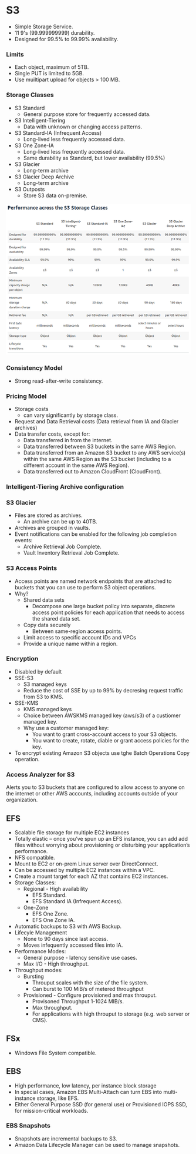 # S3

* Simple Storage Service.
* 11 9's (99.999999999) durability.
* Designed for 99.5% to 99.99% availability.

### Limits

* Each object, maximum of 5TB.
* Single PUT is limited to 5GB.
* Use muiltipart upload for objects > 100 MB.

### Storage Classes

* S3 Standard
    * General purpose store for frequently accessed data.
* S3 Intelligent-Tiering
    * Data with unknown or changing access patterns.
* S3 Standard-IA (Infrequent Access)
    * Long-lived less frequently accessed data.
* S3 One Zone-IA
    * Long-lived less frequently accessed data.
    * Same durability as Standard, but lower availability (99.5%)
* S3 Glacier
    * Long-term archive
* S3 Glacier Deep Archive
    * Long-term archive
* S3 Outposts
    * Store S3 data on-premise.

![](./images/aws-s3.png)

### Consistency Model

* Strong read-after-write consistency.

### Pricing Model

* Storage costs
    * can vary significantly by storage class.
* Request and Data Retrieval costs (Data retrieval from IA and  Glacier archives)
* Data transfer costs, except for:
    * Data transferred in from the internet.
    * Data transferred between S3 buckets in the same AWS Region. 
    * Data transferred from an Amazon S3 bucket to any AWS service(s) within the same AWS Region as the S3 bucket (including to a different account in the same AWS Region).
    * Data transferred out to Amazon CloudFront (CloudFront).

### Intelligent-Tiering Archive configuration

### S3 Glacier

* Files are stored as archives.
    * An archive can be up to 40TB.
* Archives are grouped in vaults.
* Event notifications can be enabled for the following job completion events:
    * Archive Retrieval Job Complete.
    * Vault Inventory Retrieval Job Complete.

### S3 Access Points

* Access points are named network endpoints that are attached to buckets that you can use to perform S3 object operations.
* Why?
    * Shared data sets
        * Decompose one large bucket policy into separate, discrete access point policies for each application that needs to access the shared data set.
    * Copy data securely
        * Between same-region access points.
    * Limit access to specific account IDs and VPCs
    * Provide a unique name within a region.

### Encryption
* Disabled by default
* SSE-S3
    * S3 managed keys
    * Reduce the cost of SSE by up to 99% by decresing request traffic from S3 to KMS.
* SSE-KMS
    * KMS managed keys
    * Choice between AWSKMS managed key (aws/s3) of a custiomer managed key.
    * Why use a customer managed key:
        *  You want to grant cross-account access to your S3 objects.
        *  You want to create, rotate, diable or grant access policies for the key.     
* To encrypt existing Amazon S3 objects use tghe Batch Operations Copy operation.


### Access Analyzer for S3

Alerts you to S3 buckets that are configured to allow access to anyone on the internet or other AWS accounts, including accounts outside of your organization.

## EFS

* Scalable file storage for multiple EC2 instances
* Totally elastic – once you’ve spun up an EFS instance, you can add add files without worrying about provisioning or disturbing your application’s performance.
* NFS compatible.
* Mount to EC2 or on-prem Linux server over DirectConnect.
* Can be accessed by multiple EC2 instances within a VPC.
* Create a mount target for each AZ that contains EC2 instances.
* Storage Classes:
    * Regional - High availability
        * EFS Standard.
        * EFS Standard IA (Infrequent Access).
    * One-Zone
        * EFS One Zone.
        * EFS One Zone IA.
* Automatic backups to S3 with AWS Backup.
* Lifecyle Management
    * None to 90 days since last access.
    * Moves infequently accessed files into IA.
* Performance Modes:
    * General purpose - latency sensitive use cases.
    * Max I/O - High throughput.
* Throughput modes:
    * Bursting
        * Throuput scales with the size of the file system.
        * Can burst to 100 MiB/s of metered throughput
    * Provisioned - Configure provisioned and max throuput.
        * Provisoned Throughput 1-1024 MIB/s.
        * Max throughput.
        * For applications with high throuput to storage (e.g. web server or CMS).

## FSx

* Windows File System compatible.

## EBS

* High performance, low latency, per instance block storage 
* In special cases, Amazon EBS Multi-Attach can turn EBS into multi-instance storage, like EFS.
* Either General Purpose SSD (for general use) or Provisioned IOPS SSD, for mission-critical workloads.

### EBS Snapshots

* Snapshots are incremental backups to S3.
* Amazon Data Lifecycle Manager can be used to manage snapshots.

